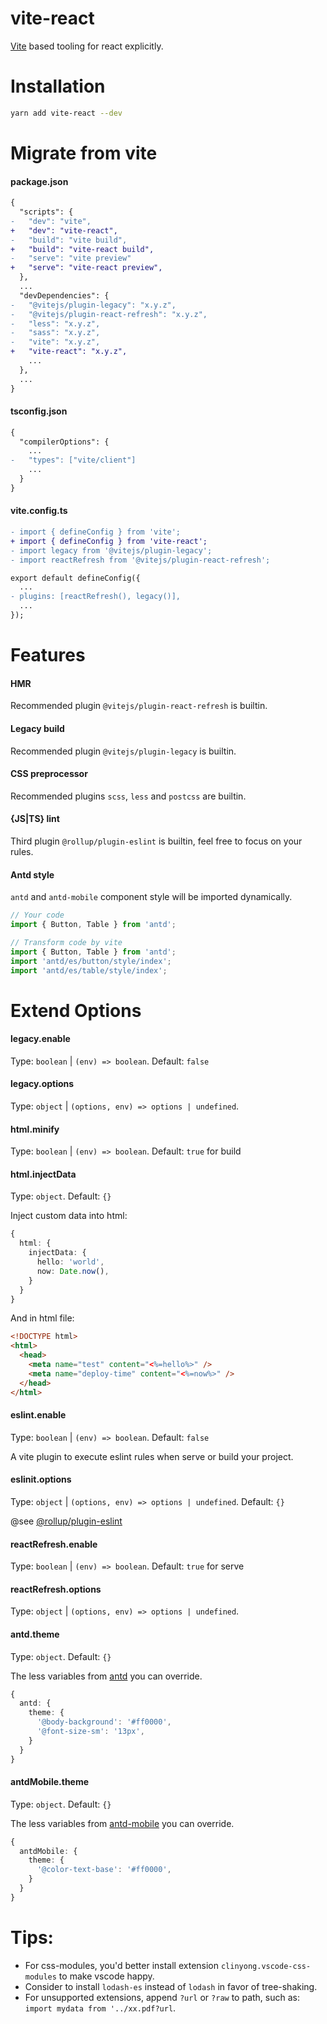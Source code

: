 # vite-react

[Vite](https://github.com/vitejs/vite) based tooling for react explicitly.

# Installation
```bash
yarn add vite-react --dev
```

# Migrate from vite
#### package.json
```diff
{
  "scripts": {
-   "dev": "vite",
+   "dev": "vite-react",
-   "build": "vite build",
+   "build": "vite-react build",
-   "serve": "vite preview"
+   "serve": "vite-react preview",
  },
  ...
  "devDependencies": {
-   "@vitejs/plugin-legacy": "x.y.z",
-   "@vitejs/plugin-react-refresh": "x.y.z",
-   "less": "x.y.z",
-   "sass": "x.y.z",
-   "vite": "x.y.z",
+   "vite-react": "x.y.z",
    ...
  },
  ...
}
```

#### tsconfig.json
```diff
{
  "compilerOptions": {
    ...
-   "types": ["vite/client"]
    ...
  }
}
```

#### vite.config.ts
```diff
- import { defineConfig } from 'vite';
+ import { defineConfig } from 'vite-react';
- import legacy from '@vitejs/plugin-legacy';
- import reactRefresh from '@vitejs/plugin-react-refresh';

export default defineConfig({
  ...
- plugins: [reactRefresh(), legacy()],
  ...
});
```

# Features
#### HMR
Recommended plugin `@vitejs/plugin-react-refresh` is builtin.

#### Legacy build
Recommended plugin `@vitejs/plugin-legacy` is builtin.

#### CSS preprocessor
Recommended plugins `scss`, `less` and `postcss` are builtin.

#### {JS|TS} lint
Third plugin `@rollup/plugin-eslint` is builtin, feel free to focus on your rules.

#### Antd style
`antd` and `antd-mobile` component style will be imported dynamically.
```typescript
// Your code
import { Button, Table } from 'antd';

// Transform code by vite
import { Button, Table } from 'antd';
import 'antd/es/button/style/index';
import 'antd/es/table/style/index';
```

# Extend Options

#### legacy.enable
Type: `boolean` | `(env) => boolean`. Default: `false`

#### legacy.options
Type: `object` | `(options, env) => options | undefined`.

#### html.minify
Type: `boolean` | `(env) => boolean`. Default: `true` for build

#### html.injectData
Type: `object`. Default: `{}`

Inject custom data into html:
```typescript
{
  html: {
    injectData: {
      hello: 'world',
      now: Date.now(),
    }
  }
}
```
And in html file:
```html
<!DOCTYPE html>
<html>
  <head>
    <meta name="test" content="<%=hello%>" />
    <meta name="deploy-time" content="<%=now%>" />
  </head>
</html>
```

#### eslint.enable
Type: `boolean` | `(env) => boolean`. Default: `false`

A vite plugin to execute eslint rules when serve or build your project.

#### eslinit.options
Type: `object` | `(options, env) => options | undefined`. Default: `{}`

@see [@rollup/plugin-eslint](https://github.com/rollup/plugins/tree/master/packages/eslint)

#### reactRefresh.enable
Type: `boolean` | `(env) => boolean`. Default: `true` for serve

#### reactRefresh.options
Type: `object` | `(options, env) => options | undefined`.

#### antd.theme
Type: `object`. Default: `{}`

The less variables from [antd](https://github.com/ant-design/ant-design/blob/master/components/style/themes/default.less) you can override.

```typescript
{
  antd: {
    theme: {
      '@body-background': '#ff0000',
      '@font-size-sm': '13px',
    }
  }
}
```

#### antdMobile.theme
Type: `object`. Default: `{}`

The less variables from [antd-mobile](https://github.com/ant-design/ant-design-mobile/blob/master/components/style/themes/default.less) you can override.

```typescript
{
  antdMobile: {
    theme: {
      '@color-text-base': '#ff0000',
    }
  }
}
```

# Tips:
* For css-modules, you'd better install extension `clinyong.vscode-css-modules` to make vscode happy.
* Consider to install `lodash-es` instead of `lodash` in favor of tree-shaking.
* For unsupported extensions, append `?url` or `?raw` to path, such as: `import mydata from '../xx.pdf?url`.
